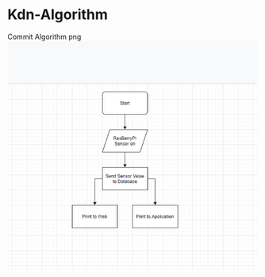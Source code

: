 # Kdn-Algorithm
Commit Algorithm png
<img src="https://github.com/lot8229/Kdn-Algorithm/blob/master/kdn%20Algorithm%201.png?raw=true">
